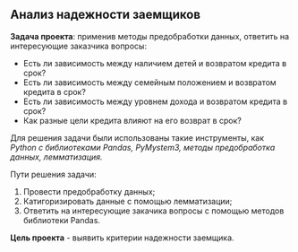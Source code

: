 
## Анализ надежности заемщиков

**Задача проекта**: применив методы предобработки данных, ответить на интересующие заказчика вопросы:
- Есть ли зависимость между наличием детей и возвратом кредита в срок?
- Есть ли зависимость между семейным положением и возвратом кредита в срок?
- Есть ли зависимость между уровнем дохода и возвратом кредита в срок?
- Как разные цели кредита влияют на его возврат в срок?

Для решения задачи были использованы такие инструменты, как *Python c библиотеками Pandas, PyMystem3, методы предобработка данных, лемматизация.*

Пути решения задачи:
1. Провести предобработку данных;
2. Катигоризировать данные с помощью лемматизации;
3. Ответить на интересующие закачика вопросы с помощью методов библиотеки Pandas.

**Цель проекта** - выявить критерии надежности заемщика.
